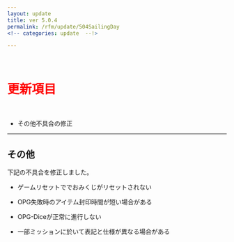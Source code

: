 ```yaml
---
layout: update
title: ver 5.0.4
permalink: /rfm/update/504SailingDay
<!-- categories: update  --!>

---
```



<br>
<h1 id="1"><font color="red">更新項目</font></h1><br>

+ <span class="red-badge">その他</span>不具合の修正         

----------------------------------------------------
## その他        

下記の不具合を修正しました。  

+ ゲームリセットででおみくじがリセットされない  

+ OPG失敗時のアイテム封印時間が短い場合がある  

+ OPG-Diceが正常に進行しない  

+ 一部ミッションに於いて表記と仕様が異なる場合がある  






